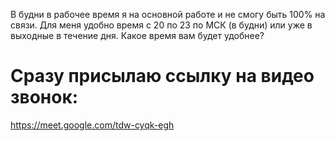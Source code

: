 В будни в рабочее время я на основной работе и не смогу быть 100% на связи. Для меня удобно время с 20 по 23 по МСК (в будни) или уже в выходные в течение дня. Какое время вам будет удобнее?


# Сразу присылаю ссылку на видео звонок:
https://meet.google.com/tdw-cyqk-egh
